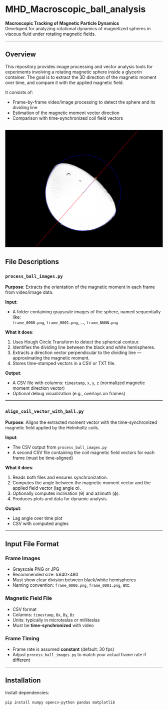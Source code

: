 # MHD_Macroscopic_ball_analysis

**Macroscopic Tracking of Magnetic Particle Dynamics**  
Developed for analyzing rotational dynamics of magnetized spheres in viscous fluid under rotating magnetic fields. 

---

##  Overview

This repository provides image processing and vector analysis tools for experiments involving a rotating magnetic sphere inside a glycerin container. The goal is to extract the 3D direction of the magnetic moment over time, and compare it with the applied magnetic field.

It consists of:
- Frame-by-frame video/image processing to detect the sphere and its dividing line
- Estimation of the magnetic moment vector direction
- Comparison with time-synchronized coil field vectors

![Descriptive Alt Text](doc/Detected_ball_momentum.png)
---

##  File Descriptions

### `process_ball_images.py`

**Purpose**: Extracts the orientation of the magnetic moment in each frame from video/image data.

**Input**:
- A folder containing grayscale images of the sphere, named sequentially like:  
  `frame_0000.png`, `frame_0001.png`, ..., `frame_NNNN.png`

**What it does**:
1. Uses Hough Circle Transform to detect the spherical contour.
2. Identifies the dividing line between the black and white hemispheres.
3. Extracts a direction vector perpendicular to the dividing line — approximating the magnetic moment.
4. Stores time-stamped vectors in a CSV or TXT file.

**Output**:
- A CSV file with columns: `timestamp`, `x`, `y`, `z` (normalized magnetic moment direction vector)
- Optional debug visualization (e.g., overlays on frames)

---

### `align_coil_vector_with_ball.py`

**Purpose**: Aligns the extracted moment vector with the time-synchronized magnetic field applied by the Helmholtz coils.

**Input**:
- The CSV output from `process_ball_images.py`
- A second CSV file containing the coil magnetic field vectors for each frame (must be time-aligned)

**What it does**:
1. Reads both files and ensures synchronization.
2. Computes the angle between the magnetic moment vector and the applied field vector (lag angle α).
3. Optionally computes inclination (θ) and azimuth (ϕ).
4. Produces plots and data for dynamic analysis.

**Output**:
- Lag angle over time plot
- CSV with computed angles

---

##  Input File Format

### Frame Images
- Grayscale PNG or JPG
- Recommended size: ≥640×480
- Must show clear division between black/white hemispheres
- Naming convention: `frame_0000.png`, `frame_0001.png`, etc.

###  Magnetic Field File
- CSV format
- Columns: `timestamp`, `Bx`, `By`, `Bz`
- Units: typically in microteslas or milliteslas
- Must be **time-synchronized** with video

### Frame Timing
- Frame rate is assumed **constant** (default: 30 fps)
- Adjust `process_ball_images.py` to match your actual frame rate if different

---

##  Installation

Install dependencies:

```bash
pip install numpy opencv-python pandas matplotlib

